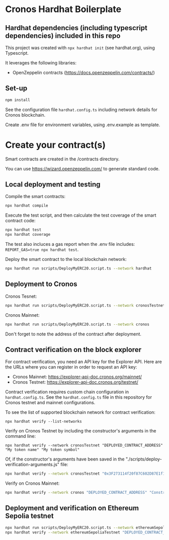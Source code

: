 # Cronos Hardhat Boilerplate

## Hardhat dependencies (including typescript dependencies) included in this repo

This project was created with `npx hardhat init` (see hardhat.org), using Typescript.

It leverages the following libraries:

-   OpenZeppelin contracts (https://docs.openzeppelin.com/contracts/)

## Set-up

```bash
npm install
```

See the configuration file `hardhat.config.ts` including network details for Cronos blockchain.

Create .env file for environment variables, using .env.example as template.

# Create your contract(s)

Smart contracts are created in the /contracts directory.

You can use https://wizard.openzeppelin.com/ to generate standard code.

## Local deployment and testing

Compile the smart contracts:

```bash
npx hardhat compile
```

Execute the test script, and then calculate the test coverage of the smart contract code:

```bash
npx hardhat test
npx hardhat coverage
```

The test also incluces a gas report when the .env file includes: `REPORT_GAS=true npx hardhat test`.

Deploy the smart contract to the local blockchain network:

```bash
npx hardhat run scripts/DeployMyERC20.script.ts --network hardhat
```

## Deployment to Cronos

Cronos Tesnet:

```bash
npx hardhat run scripts/DeployMyERC20.script.ts --network cronosTestnet
```

Cronos Mainnet:

```bash
npx hardhat run scripts/DeployMyERC20.script.ts --network cronos
```

Don't forget to note the address of the contract after deployment.

## Contract verification on the block explorer

For contract verification, you need an API key for the Explorer API. Here are the URLs where you can register in order to request an API key:

-   Cronos Mainnet: https://explorer-api-doc.cronos.org/mainnet/
-   Cronos Testnet: https://explorer-api-doc.cronos.org/testnet/

Contract verification requires custom chain configuration in `hardhat.config.ts`. See the `hardhat.config.ts` file in this repository for Cronos testnet and mainnet configurations.

To see the list of supported blockchain network for contract verification:

```
npx hardhat verify --list-networks
```

Verify on Cronos Testnet by including the constructor's arguments in the command line:

```shell
npx hardhat verify --network cronosTestnet "DEPLOYED_CONTRACT_ADDRESS" "My token name" "My token symbol"
```

Of, if the constructor's arguments have been saved in the "./scripts/deploy-verification-arguments.js" file:

```bash
npx hardhat verify --network cronosTestnet "0x3F273114f20f87C602D87E1f1cd87D6F3ae5Ac72" --constructor-args "./scripts/deploy-verification-arguments.js"
```

Verify on Cronos Mainnet:

```bash
npx hardhat verify --network cronos "DEPLOYED_CONTRACT_ADDRESS" "Constructor argument 1" "Constructor argument 2"
```

## Deployment and verification on Ethereum Sepolia testnet

```bash
npx hardhat run scripts/DeployMyERC20.script.ts --network ethereumSepoliaTestnet
npx hardhat verify --network ethereumSepoliaTestnet "DEPLOYED_CONTRACT_ADDRESS" "My token name" "My token symbol"
```

